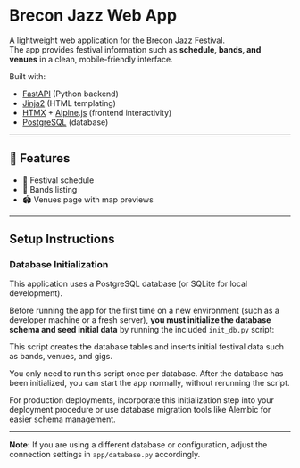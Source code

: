 # Brecon Jazz Web App

A lightweight web application for the Brecon Jazz Festival.  
The app provides festival information such as **schedule, bands, and venues** in a clean, mobile-friendly interface.  

Built with:
- [FastAPI](https://fastapi.tiangolo.com/) (Python backend)
- [Jinja2](https://jinja.palletsprojects.com/) (HTML templating)
- [HTMX](https://htmx.org/) + [Alpine.js](https://alpinejs.dev/) (frontend interactivity)
- [PostgreSQL](https://www.postgresql.org/) (database)

---

## 🚀 Features
- 📅 Festival schedule  
- 🎷 Bands listing  
- 🏟️ Venues page with map previews  

---
## Setup Instructions

### Database Initialization

This application uses a PostgreSQL database (or SQLite for local development). 

Before running the app for the first time on a new environment (such as a developer machine or a fresh server), **you must initialize the database schema and seed initial data** by running the included `init_db.py` script:

This script creates the database tables and inserts initial festival data such as bands, venues, and gigs.

You only need to run this script once per database. After the database has been initialized, you can start the app normally, without rerunning the script.

For production deployments, incorporate this initialization step into your deployment procedure or use database migration tools like Alembic for easier schema management.

---

**Note:** If you are using a different database or configuration, adjust the connection settings in `app/database.py` accordingly.
